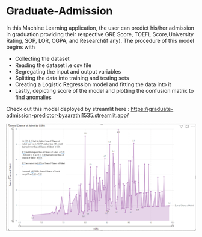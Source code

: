 # Graduate-Admission
In this Machine Learning application, the user can predict his/her admission in graduation providing their respective GRE Score, TOEFL Score,University Rating, SOP, LOR, CGPA, and Research(if any).
The procedure of this model begins with
- Collecting the dataset
- Reading the dataset i.e csv file
- Segregating the input and output variables
- Splitting the data into training and testing sets
- Creating a Logistic Regression model and fitting the data into it
- Lastly, depicting score of the model and plotting the confusion matrix to find anomalies

Check out this model deployed by streamlit here : https://graduate-admission-predictor-byaarathi1535.streamlit.app/

![Relation between CGPA and Chance of Admit](i.png)
